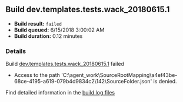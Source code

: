## Build dev.templates.tests.wack_20180615.1
- **Build result:** `failed`
- **Build queued:** 6/15/2018 3:00:02 AM
- **Build duration:** 0.12 minutes
### Details
Build [dev.templates.tests.wack_20180615.1](https://winappstudio.visualstudio.com/web/build.aspx?pcguid=a4ef43be-68ce-4195-a619-079b4d9834c2&builduri=vstfs%3a%2f%2f%2fBuild%2fBuild%2f25878) failed

+ Access to the path 'C:\agent\_work\SourceRootMapping\a4ef43be-68ce-4195-a619-079b4d9834c2\142\SourceFolder.json' is denied.

Find detailed information in the [build log files](https://uwpctdiags.blob.core.windows.net/buildlogs/dev.templates.tests.wack_20180615.1_logs.zip)
